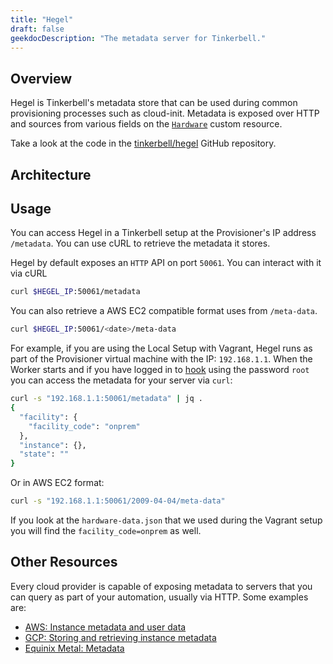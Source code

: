 ```yaml
---
title: "Hegel"
draft: false
geekdocDescription: "The metadata server for Tinkerbell."
---
```


## Overview

Hegel is Tinkerbell's metadata store that can be used during common provisioning processes such as cloud-init.
Metadata is exposed over HTTP and sources from various fields on the [`Hardware`] custom resource. 

Take a look at the code in the [tinkerbell/hegel] GitHub repository.

## Architecture

## Usage

You can access Hegel in a Tinkerbell setup at the Provisioner's IP address `/metadata`.
You can use cURL to retrieve the metadata it stores.

Hegel by default exposes an `HTTP` API on port `50061`.
You can interact with it via cURL

```sh
curl $HEGEL_IP:50061/metadata
```

You can also retrieve a AWS EC2 compatible format uses from `/meta-data`.

```sh
curl $HEGEL_IP:50061/<date>/meta-data
```

For example, if you are using the Local Setup with Vagrant, Hegel runs as part of the Provisioner virtual machine with the IP: `192.168.1.1`.
When the Worker starts and if you have logged in to [hook] using the password `root` you can access the metadata for your server via `curl`:

```sh
curl -s "192.168.1.1:50061/metadata" | jq .
{
  "facility": {
    "facility_code": "onprem"
  },
  "instance": {},
  "state": ""
}
```

Or in AWS EC2 format:

```sh
curl -s "192.168.1.1:50061/2009-04-04/meta-data"
```

If you look at the `hardware-data.json` that we used during the Vagrant setup you will find the `facility_code=onprem` as well.

## Other Resources

Every cloud provider is capable of exposing metadata to servers that you can query as part of your automation, usually via HTTP.
Some examples are:

- [AWS: Instance metadata and user data]
- [GCP: Storing and retrieving instance metadata]
- [Equinix Metal: Metadata]

[aws: instance metadata and user data]: https://docs.aws.amazon.com/AWSEC2/latest/UserGuide/ec2-instance-metadata.html
[equinix metal: metadata]: https://metal.equinix.com/developers/docs/servers/metadata/
[gcp: storing and retrieving instance metadata]: https://cloud.google.com/compute/docs/metadata/overview
[hook]: /hookOS
[tinkerbell/hegel]: https://github.com/tinkerbell/hegel
[`hardware`]: https://github.com/tinkerbell/tink/blob/main/config/crd/bases/tinkerbell.org_hardware.yaml
